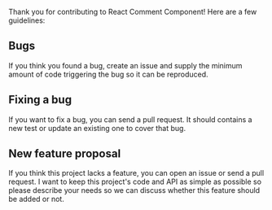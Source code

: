 Thank you for contributing to React Comment Component! Here are a few guidelines:  

## Bugs

If you think you found a bug, create an issue and supply the minimum amount
of code triggering the bug so it can be reproduced.


## Fixing a bug

If you want to fix a bug, you can send a pull request. It should contains a
new test or update an existing one to cover that bug.


## New feature proposal

If you think this project lacks a feature, you can open an issue or send a pull
request. I want to keep this project's code and API as simple as possible so please
describe your needs so we can discuss whether this feature should be added or not.
